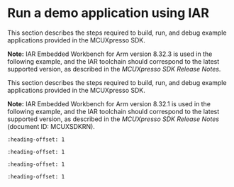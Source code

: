# Run a demo application using IAR

This section describes the steps required to build, run, and debug example applications provided in the MCUXpresso SDK.

**Note:** IAR Embedded Workbench for Arm version 8.32.3 is used in the following example, and the IAR toolchain should correspond to the latest supported version, as described in the *MCUXpresso SDK Release Notes*.

This section describes the steps required to build, run, and debug example applications provided in the MCUXpresso SDK.

**Note:** IAR Embedded Workbench for Arm version 8.32.1 is used in the following example, and the IAR toolchain should correspond to the latest supported version, as described in the *MCUXpresso SDK Release Notes* \(document ID: MCUXSDKRN\).


```{include} ../topics/build_an_example_application_002.md
:heading-offset: 1
```

```{include} ../topics/run_an_example_application_002.md
:heading-offset: 1
```

```{include} ../topics/build_a_trustzone_example_application.md
:heading-offset: 1
```

```{include} ../topics/run_a_trustzone_example_application_003.md
:heading-offset: 1
```

